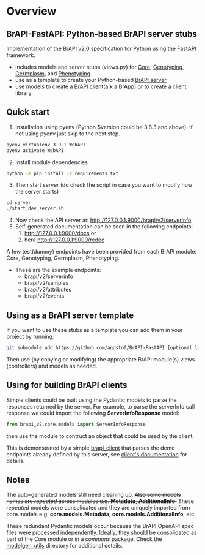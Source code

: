 # Overview

## BrAPI-FastAPI: Python-based BrAPI server stubs

Implementation of the [BrAPI v2.0](https://brapi.org/) specification for Python using the [FastAPI](https://fastapi.tiangolo.com/) framework.
* includes models and server stubs (views.py) for [Core](brapi_v2/core), [Genotyping](brapi_v2/genotyping), [Germplasm](brapi_v2/germplasm), and [Phenotyping](brapi_v2/phenotyping).
* use as a template to create your Python-based [BrAPI server](server/brapi_v2/main.py)
* use models to create a [BrAPI client](client/brapi_client.py)(a.k.a BrApp) or to create a client library

## Quick start
1. Installation using pyenv (Python $version could be 3.8.3 and above). If not using pyenv just skip to the next step.
``` sh
pyenv virtualenv 3.9.1 WebAPI
pyenv activate WebAPI
```
2. Install module dependencies
``` sh
python -m pip install -r requirements.txt
```
3. Then start server (do check the script in case you want to modify how the server starts)
``` sh
cd server
./start_dev_server.sh
```

4. Now check the API server at: http://127.0.0.1:9000/brapi/v2/serverinfo
5. Self-generated documentation can be seen in the following endpoints:
    1. http://127.0.0.1:9000/docs or
    2. here http://127.0.0.1:9000/redoc

A few test(dummy) endpoints have been provided from each BrAPI module: Core, Genotyping, Germplasm, Phenotyping.
* These are the example endpoints:
    * brapi/v2/serverinfo
    * brapi/v2/samples
    * brapi/v2/attributes
    * brapi/v2/events

## Using as a BrAPI server template

If you want to use these stubs as a template you can add them in your project by running:

```sh
git submodule add https://github.com/agostof/BrAPI-FastAPI [optional local_name]
```
Then use (by copying or modifying) the appropriate BrAPI module(s) views (controllers) and models as needed.

## Using for building BrAPI clients

Simple clients could be built using the Pydantic models to parse the responses returned by the server.
For example, to parse the serverInfo call response we could import the following **ServerInfoResponse** model:
```python
from brapi_v2.core.models import ServerInfoResponse
```
then use the module to contruct an object that could be used by the client.

This is demonstrated by a simple [brapi_client](client/brapi_client.py) that parses the demo endpoints already defined by this server, see [client's documentation](client/README.md) for details.

## Notes

The auto-generated models still need cleaning up. ~~Also some models names are *repeated* across modules e.g. **Metadata**, **AdditionalInfo**.~~ These *repeated* models were consolidated and they are uniquely imported from core.models e.g. **core.models.Metadata**,  **core.models.AdditionalInfo**, etc.

These redundant Pydantic models occur because the BrAPI OpenAPI spec files were processed independently.
Ideally, they should be consolidated as part of the Core module or in a *commons* package. Check the [modelgen_utils](modelgen_utils) directory for additional details.
